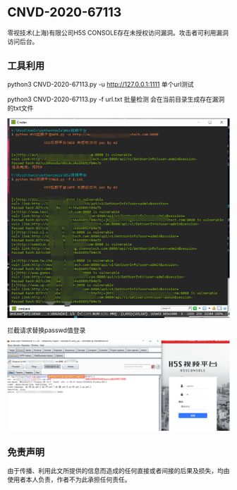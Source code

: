 # CNVD-2020-67113

零视技术(上海)有限公司H5S CONSOLE存在未授权访问漏洞。攻击者可利用漏洞访问后台。

## 工具利用

python3 CNVD-2020-67113.py -u http://127.0.0.1:1111 单个url测试

python3 CNVD-2020-67113.py -f url.txt 批量检测
会在当前目录生成存在漏洞的txt文件

![](./poc.png)

拦截请求替换passwd值登录

![](./exp.png)
## 免责声明

由于传播、利用此文所提供的信息而造成的任何直接或者间接的后果及损失，均由使用者本人负责，作者不为此承担任何责任。
